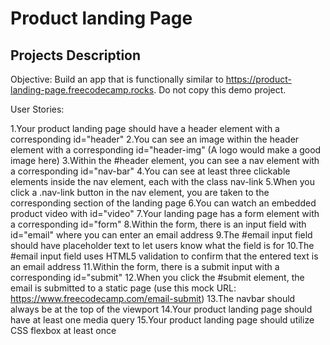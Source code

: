 # Product landing Page

## Projects Description 

Objective: Build an app that is functionally similar to https://product-landing-page.freecodecamp.rocks. Do not copy this demo project.

User Stories:

1.Your product landing page should have a header element with a corresponding id="header"
2.You can see an image within the header element with a corresponding id="header-img" (A logo would make a good image here)
3.Within the #header element, you can see a nav element with a corresponding id="nav-bar"
4.You can see at least three clickable elements inside the nav element, each with the class nav-link
5.When you click a .nav-link button in the nav element, you are taken to the corresponding section of the landing page
6.You can watch an embedded product video with id="video"
7.Your landing page has a form element with a corresponding id="form"
8.Within the form, there is an input field with id="email" where you can enter an email address
9.The #email input field should have placeholder text to let users know what the field is for
10.The #email input field uses HTML5 validation to confirm that the entered text is an email address
11.Within the form, there is a submit input with a corresponding id="submit"
12.When you click the #submit element, the email is submitted to a static page (use this mock URL: https://www.freecodecamp.com/email-submit)
13.The navbar should always be at the top of the viewport
14.Your product landing page should have at least one media query
15.Your product landing page should utilize CSS flexbox at least once
